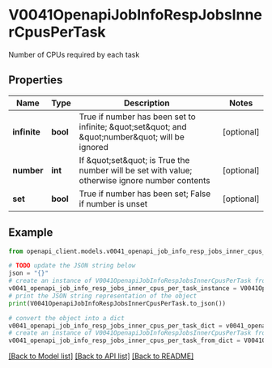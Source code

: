 # V0041OpenapiJobInfoRespJobsInnerCpusPerTask

Number of CPUs required by each task

## Properties

Name | Type | Description | Notes
------------ | ------------- | ------------- | -------------
**infinite** | **bool** | True if number has been set to infinite; \&quot;set\&quot; and \&quot;number\&quot; will be ignored | [optional] 
**number** | **int** | If \&quot;set\&quot; is True the number will be set with value; otherwise ignore number contents | [optional] 
**set** | **bool** | True if number has been set; False if number is unset | [optional] 

## Example

```python
from openapi_client.models.v0041_openapi_job_info_resp_jobs_inner_cpus_per_task import V0041OpenapiJobInfoRespJobsInnerCpusPerTask

# TODO update the JSON string below
json = "{}"
# create an instance of V0041OpenapiJobInfoRespJobsInnerCpusPerTask from a JSON string
v0041_openapi_job_info_resp_jobs_inner_cpus_per_task_instance = V0041OpenapiJobInfoRespJobsInnerCpusPerTask.from_json(json)
# print the JSON string representation of the object
print(V0041OpenapiJobInfoRespJobsInnerCpusPerTask.to_json())

# convert the object into a dict
v0041_openapi_job_info_resp_jobs_inner_cpus_per_task_dict = v0041_openapi_job_info_resp_jobs_inner_cpus_per_task_instance.to_dict()
# create an instance of V0041OpenapiJobInfoRespJobsInnerCpusPerTask from a dict
v0041_openapi_job_info_resp_jobs_inner_cpus_per_task_from_dict = V0041OpenapiJobInfoRespJobsInnerCpusPerTask.from_dict(v0041_openapi_job_info_resp_jobs_inner_cpus_per_task_dict)
```
[[Back to Model list]](../README.md#documentation-for-models) [[Back to API list]](../README.md#documentation-for-api-endpoints) [[Back to README]](../README.md)


